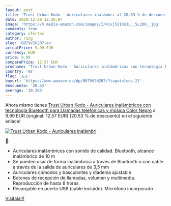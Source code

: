 ```yaml
---
layout: post
title: 'Trust Urban Kodo - Auriculares inalámbri al 20.53 % de descuento'
date: 2020-12-28 12:26:07
image: 'https://m.media-amazon.com/images/I/41vj5I1KKJL._SL200_.jpg'
comments: true
category: ofertas
author: ring
slug: 'B079V2H2B7-es'
actualPrice: 9.99 EUR
currency: EUR
price: 9.99
comparePrice: 12.57 EUR
prodname: 'Trust Urban Kodo - Auriculares inalámbricos con tecnología Bluetooth para Llamadas telefónicas y música  Color Negro'
country: 'es'
flag: '🇪🇸'
buyurl: 'https://www.amazon.es/dp/B079V2H2B7/?tag=tolees-21'
descuento: '20.53'
average: '10.365'
---
```


Ahora mismo tienes [Trust Urban Kodo - Auriculares inalámbricos con tecnología Bluetooth para Llamadas telefónicas y música  Color Negro](https://www.amazon.es/dp/B079V2H2B7/?tag=tolees-21) a 9.99 EUR (original: 12.57 EUR) (20.53 %  de descuento) en el siguiente enlace!

[![Trust Urban Kodo - Auriculares inalámbri](https://m.media-amazon.com/images/I/41vj5I1KKJL._SL200_.jpg)](https://www.amazon.es/dp/B079V2H2B7/?tag=tolees-21)

🔎:

- Auriculares inalámbricos con sonido de calidad. Bluetooth, alcance inalámbrico de 10 m
- Se pueden usar de forma inalámbrica a través de Bluetooth o con cable a través de la salida de auriculares de 3,5 mm
- Auriculares cómodos y basculantes y diadema ajustable
- Botones de recepción de llamadas, volumen y multimedia. Reproducción de hasta 8 horas
- Recargable en puerto USB (cable incluido). Micrófono incorporado

[Visítala!!!](https://www.amazon.es/dp/B079V2H2B7/?tag=tolees-21)
